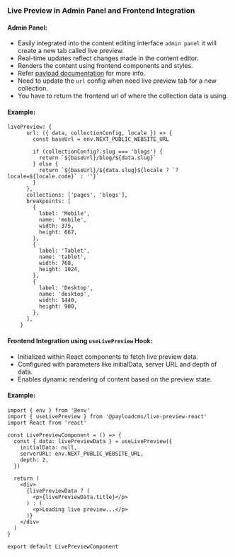 ### Live Preview in Admin Panel and Frontend Integration

#### Admin Panel:

- Easily integrated into the content editing interface `admin panel` it will
  create a new tab called live preview.
- Real-time updates reflect changes made in the content editor.
- Renders the content using frontend components and styles.
- Refer
  [payload documentation](https://payloadcms.com/docs/live-preview/overview) for
  more info.
- Need to update the `url` config when need live preview tab for a new
  collection.
- You have to return the frontend url of where the collection data is using.

#### Example:

```tsx
livePreview: {
      url: ({ data, collectionConfig, locale }) => {
        const baseUrl = env.NEXT_PUBLIC_WEBSITE_URL

        if (collectionConfig?.slug === 'blogs') {
          return `${baseUrl}/blog/${data.slug}`
        } else {
          return `${baseUrl}/${data.slug}${locale ? `?locale=${locale.code}` : ''}`
        }
      },
      collections: ['pages', 'blogs'],
      breakpoints: [
        {
          label: 'Mobile',
          name: 'mobile',
          width: 375,
          height: 667,
        },
        {
          label: 'Tablet',
          name: 'tablet',
          width: 768,
          height: 1024,
        },
        {
          label: 'Desktop',
          name: 'desktop',
          width: 1440,
          height: 900,
        },
      ],
    }
```

#### Frontend Integration using `useLivePreview` Hook:

- Initialized within React components to fetch live preview data.
- Configured with parameters like initialData, server URL and depth of data.
- Enables dynamic rendering of content based on the preview state.

#### Example:

```tsx
import { env } from '@env'
import { useLivePreview } from '@payloadcms/live-preview-react'
import React from 'react'

const LivePreviewComponent = () => {
  const { data: livePreviewData } = useLivePreview({
    initialData: null,
    serverURL: env.NEXT_PUBLIC_WEBSITE_URL,
    depth: 2,
  })

  return (
    <div>
      {livePreviewData ? (
        <p>{livePreviewData.title}</p>
      ) : (
        <p>Loading live preview...</p>
      )}
    </div>
  )
}

export default LivePreviewComponent
```
